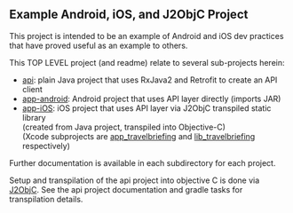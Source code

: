 
Example Android, iOS, and J2ObjC Project 
----------------------------------------

This project is intended to be an example of Android and iOS dev practices that have proved useful 
as an example to others. 

This TOP LEVEL project (and readme) relate to several sub-projects herein:   
* [api](api): plain Java project that uses RxJava2 and Retrofit to create an API client   
* [app-android](app-android): Android project that uses API layer directly (imports JAR) 
* [app-iOS](app-ios): iOS project that uses API layer via J2ObjC transpiled static library   
(created from Java project, transpiled into Objective-C)  
(Xcode subprojects are [app_travelbriefing](app-ios/app_travelbriefing) and [lib_travelbriefing](app-ios/lib_travelbriefing) respectively)   

Further documentation is available in each subdirectory for each project.   

Setup and transpilation of the api project into objective C is done via [J2ObjC](http://j2objc.org). See the api project documentation and gradle tasks for transpilation details. 

